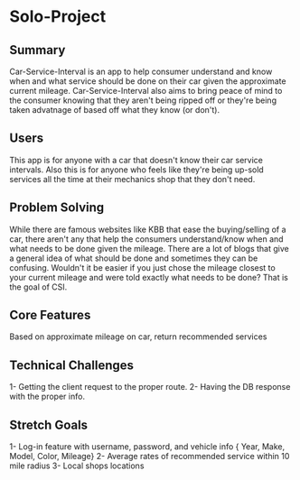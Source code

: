 # Solo-Project

## Summary

Car-Service-Interval is an app to help consumer understand and know when and what service should be done on their car given the approximate current mileage. Car-Service-Interval also aims to bring peace of mind to the consumer knowing that they aren't being ripped off or they're being taken advatnage of based off what they know (or don't). 

## Users

This app is for anyone with a car that doesn't know their car service intervals. Also this is for anyone who feels like they're being up-sold services all the time at their mechanics shop that they don't need. 

## Problem Solving

While there are famous websites like KBB that ease the buying/selling of a car, there aren't any that help the consumers understand/know when and what needs to be done given the mileage. There are a lot of blogs that give a general idea of what should be done and sometimes they can be confusing. Wouldn't it be easier if you just chose the mileage closest to your current mileage and were told exactly what needs to be done? That is the goal of CSI.

## Core Features

Based on approximate mileage on car, return recommended services

## Technical Challenges

1- Getting the client request to the proper route.
2- Having the DB response with the proper info.

## Stretch Goals

1- Log-in feature with username, password, and vehicle info { Year, Make, Model, Color, Mileage}
2- Average rates of recommended service within 10 mile radius
3- Local shops locations
